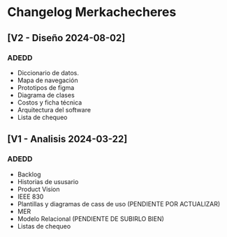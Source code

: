 # Changelog Merkachecheres

## [V2 - Diseño 2024-08-02]

### ADEDD
- Diccionario de datos.
- Mapa de navegación
- Prototipos de figma
- Diagrama de clases
- Costos y ficha técnica
- Arquitectura del software
- Lista de chequeo


## [V1 - Analisis 2024-03-22]

### ADEDD
- Backlog 
- Historias de ususario
- Product Vision
- IEEE 830
- Plantillas y diagramas de cass de uso (PENDIENTE POR ACTUALIZAR)
- MER
- Modelo Relacional (PENDIENTE DE SUBIRLO BIEN)
- Listas de chequeo